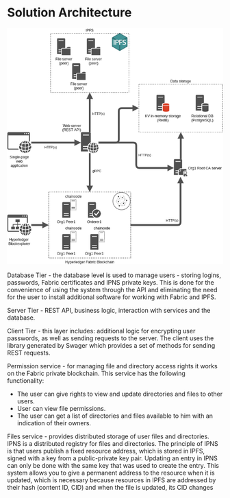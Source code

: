 # Solution Architecture

![base_architecture](images/base_architecture.png)

Database Tier - the database level is used to manage users - storing logins, passwords, Fabric certificates and IPNS private keys.
This is done for the convenience of using the system through the API and eliminating the need for the user to install additional software for working with Fabric and IPFS.

Server Tier - REST API, business logic, interaction with services and the database.

Client Tier - this layer includes: additional logic for encrypting user passwords, as well as sending requests to the server.
The client uses the library generated by Swager which provides a set of methods for sending REST requests.

Permission service - for managing file and directory access rights it works on the Fabric private blockchain. This service has the following functionality:
  - The user can give rights to view and update directories and files to other users.
  - User can view file permissions.
  - The user can get a list of directories and files available to him with an indication of their owners.

Files service - provides distributed storage of user files and directories.
IPNS is a distributed registry for files and directories. The principle of IPNS is that users publish a fixed resource address,
which is stored in IPFS, signed with a key from a public-private key pair. Updating an entry in IPNS can only be done with the same key that was used to create the entry.
This system allows you to give a permanent address to the resource when it is updated, which is necessary because resources in IPFS are addressed by their hash (content ID, CID) and when the file is updated, its CID changes
